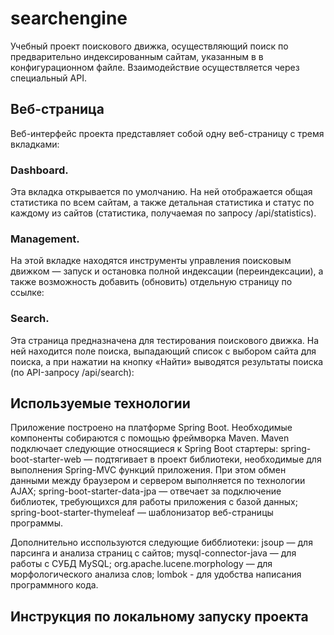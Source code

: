 # searchengine
Учебный проект поискового движка, осуществляющий поиск по предварительно индексированным сайтам, указанным в в конфигурационном файле.
Взаимодействие осуществляется через специальный API.

## Веб-страница
Веб-интерфейс проекта представляет собой одну веб-страницу с тремя вкладками:
### Dashboard.

Эта вкладка открывается по умолчанию. На ней отображается общая статистика по всем сайтам, а также детальная статистика и статус по каждому из сайтов (статистика, получаемая по запросу /api/statistics).
### Management.
На этой вкладке находятся инструменты управления поисковым движком — запуск и остановка полной индексации (переиндексации), а также возможность добавить (обновить) отдельную страницу по ссылке:

### Search.
Эта страница предназначена для тестирования поискового движка. На ней находится поле поиска, выпадающий список с выбором сайта для поиска, а при нажатии на кнопку «Найти» выводятся результаты поиска (по API-запросу /api/search):

## Используемые технологии
Приложение построено на платформе Spring Boot.
Необходимые компоненты собираются с помощью фреймворка Maven. Maven подключает следующие относящиеся к Spring Boot стартеры:
spring-boot-starter-web — подтягивает в проект библиотеки, необходимые для выполнения Spring-MVC функций приложения. При этом обмен данными между браузером и сервером выполняется по технологии AJAX;
spring-boot-starter-data-jpa — отвечает за подключение библиотек, требующихся для работы приложения с базой данных;
spring-boot-starter-thymeleaf — шаблонизатор веб-страницы программы.

Дополнительно исспользуются следующие бибблиотеки:
jsoup — для парсинга и анализа страниц с сайтов;
mysql-connector-java — для работы с СУБД MySQL; 
org.apache.lucene.morphology — для морфологического анализа слов;
lombok - для удобства написания программного кода.

## Инструкция по локальному запуску проекта
